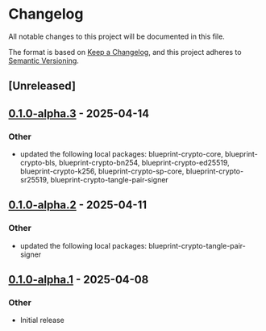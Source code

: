 # Changelog

All notable changes to this project will be documented in this file.

The format is based on [Keep a Changelog](https://keepachangelog.com/en/1.0.0/),
and this project adheres to [Semantic Versioning](https://semver.org/spec/v2.0.0.html).

## [Unreleased]

## [0.1.0-alpha.3](https://github.com/tangle-network/blueprint/compare/blueprint-crypto-v0.1.0-alpha.2...blueprint-crypto-v0.1.0-alpha.3) - 2025-04-14

### Other

- updated the following local packages: blueprint-crypto-core, blueprint-crypto-bls, blueprint-crypto-bn254, blueprint-crypto-ed25519, blueprint-crypto-k256, blueprint-crypto-sp-core, blueprint-crypto-sr25519, blueprint-crypto-tangle-pair-signer

## [0.1.0-alpha.2](https://github.com/tangle-network/blueprint/compare/blueprint-crypto-v0.1.0-alpha.1...blueprint-crypto-v0.1.0-alpha.2) - 2025-04-11

### Other

- updated the following local packages: blueprint-crypto-tangle-pair-signer

## [0.1.0-alpha.1](https://github.com/tangle-network/blueprint/releases/tag/blueprint-crypto-v0.1.0-alpha.1) - 2025-04-08

### Other

- Initial release
